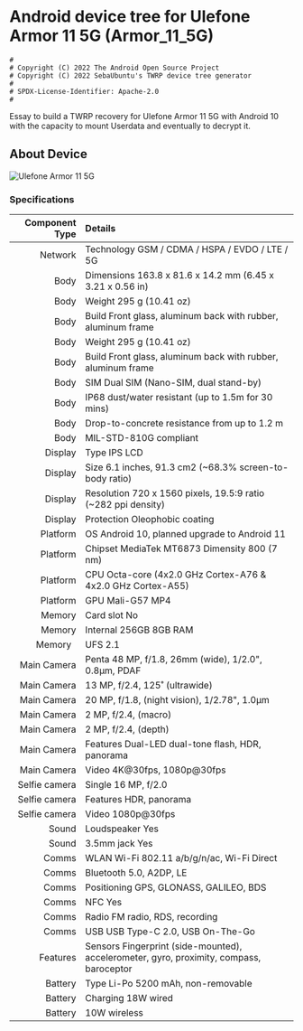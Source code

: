 # Android device tree for Ulefone Armor 11 5G (Armor_11_5G)

```
#
# Copyright (C) 2022 The Android Open Source Project
# Copyright (C) 2022 SebaUbuntu's TWRP device tree generator
#
# SPDX-License-Identifier: Apache-2.0
#
```

Essay to build a TWRP recovery for Ulefone Armor 11 5G with Android 10 with the capacity to mount Userdata and eventually to decrypt it. 

## About Device

![Ulefone Armor 11 5G](https://www.ulefone.com/u_file/2101/products/27/fbdfce6513.jpg)

### Specifications

Component Type | Details
-------:|:-------------------------
Network  |	Technology 	GSM / CDMA / HSPA / EVDO / LTE / 5G
Body     |	Dimensions 	163.8 x 81.6 x 14.2 mm (6.45 x 3.21 x 0.56 in)
Body       |	Weight  	295 g (10.41 oz)
Body       |	Build 	Front glass, aluminum back with rubber, aluminum frame
Body 	 |	Weight  	295 g (10.41 oz)
Body 	 |	Build 	Front glass, aluminum back with rubber, aluminum frame
Body 	 |	SIM 	Dual SIM (Nano-SIM, dual stand-by)
Body 	 |	IP68 dust/water resistant (up to 1.5m for 30 mins)
Body 	 |	Drop-to-concrete resistance from up to 1.2 m
Body 	 |	MIL-STD-810G compliant
Display  |	Type 	IPS LCD
Display	 |	Size 	6.1 inches, 91.3 cm2 (~68.3% screen-to-body ratio)
Display	 |	Resolution 	720 x 1560 pixels, 19.5:9 ratio (~282 ppi density)
Display	 |	Protection 	Oleophobic coating
Platform |	OS 	Android 10, planned upgrade to Android 11
Platform	 |	Chipset 	MediaTek MT6873 Dimensity 800 (7 nm)
Platform	 |	CPU 	Octa-core (4x2.0 GHz Cortex-A76 & 4x2.0 GHz Cortex-A55)
Platform	 |	GPU 	Mali-G57 MP4
Memory   |	Card slot 	No
Memory  	 |	Internal 	256GB 8GB RAM
Memory   	 |	UFS 2.1
Main Camera |	Penta 	48 MP, f/1.8, 26mm (wide), 1/2.0", 0.8µm, PDAF
Main Camera	    |		13 MP, f/2.4, 125˚ (ultrawide)
Main Camera	    |		20 MP, f/1.8, (night vision), 1/2.78", 1.0µm
Main Camera	    |		2 MP, f/2.4, (macro)
Main Camera	    |		2 MP, f/2.4, (depth)
Main Camera	    | 	Features 	Dual-LED dual-tone flash, HDR, panorama
Main Camera	    |			Video 	4K@30fps, 1080p@30fps
Selfie camera |	Single 	16 MP, f/2.0
Selfie camera	      |	Features 	HDR, panorama
Selfie camera	      |	Video 	1080p@30fps
Sound |	Loudspeaker 	Yes
Sound      |		3.5mm jack 	Yes
Comms |	WLAN 	Wi-Fi 802.11 a/b/g/n/ac, Wi-Fi Direct
Comms       |		Bluetooth 	5.0, A2DP, LE
Comms       |		Positioning 	GPS, GLONASS, GALILEO, BDS
Comms       |		NFC 	Yes
Comms       |		Radio 	FM radio, RDS, recording
Comms       |		USB 	USB Type-C 2.0, USB On-The-Go
Features |	Sensors 	Fingerprint (side-mounted), accelerometer, gyro, proximity, compass, baroceptor
Battery |	Type 	Li-Po 5200 mAh, non-removable
Battery        |	Charging 	18W wired
Battery	|			10W wireless

